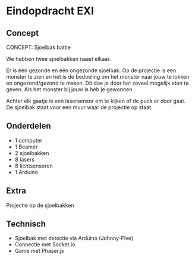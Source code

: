 # Eindopdracht EXI

## Concept
CONCEPT: Sjoelbak battle

We hebben twee sjoelbakken naast elkaar.

Er is één gezonde en één ongezonde sjoelbak. Op de projectie is een monster te zien en het is de bedoeling om het monster naar jouw te lokken en ongezond/gezond te maken. Dit doe je door het zoveel mogelijk eten te geven. Als het monster bij jouw is heb je gewonnen.

Achter elk gaatje is een lasersensor om te kijken of de puck er door gaat.
De sjoelbak staat voor een muur waar de projectie op staat.

## Onderdelen
- 1 computer
- 1 Beamer
- 2 sjoelbakken
- 8 lasers
- 8 lichtsensoren
- 1 Arduino

## Extra
Projectie op de sjoelbakken

## Technisch
- Sjoelbak met detectie via Arduino (Johnny-Five)
- Connectie met Socket.io
- Game met Phaser.js
